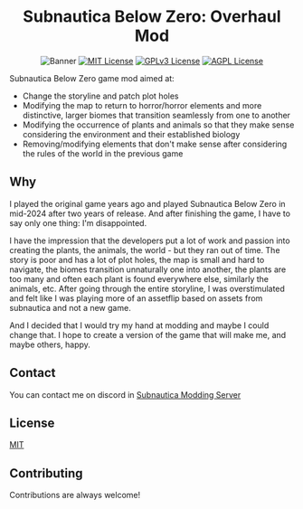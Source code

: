 
<h1 align="center"> Subnautica Below Zero: Overhaul Mod </h1>
<div align="center">

![Banner](https://github.com/ZmiennyVT/SubnauticaBLOverhaul/blob/main/image%20-%202024-06-09T210924.980.png)
[![MIT License](https://img.shields.io/badge/License-MIT-green.svg)](https://choosealicense.com/licenses/mit/)
[![GPLv3 License](https://img.shields.io/badge/License-GPL%20v3-yellow.svg)](https://opensource.org/licenses/)
[![AGPL License](https://img.shields.io/badge/license-AGPL-blue.svg)](http://www.gnu.org/licenses/agpl-3.0)
</div>

Subnautica Below Zero game mod aimed at:
- Change the storyline and patch plot holes
- Modifying the map to return to horror/horror elements and more distinctive, larger biomes that transition seamlessly from one to another
- Modifying the occurrence of plants and animals so that they make sense considering the environment and their established biology
- Removing/modifying elements that don't make sense after considering the rules of the world in the previous game




## Why
I played the original game years ago and played Subnautica Below Zero in mid-2024 after two years of release. And after finishing the game, I have to say only one thing: I'm disappointed. 

I have the impression that the developers put a lot of work and passion into creating the plants, the animals, the world - but they ran out of time. The story is poor and has a lot of plot holes, the map is small and hard to navigate, the biomes transition unnaturally one into another, the plants are too many and often each plant is found everywhere else, similarly the animals, etc. After going through the entire storyline, I was overstimulated and felt like I was playing more of an assetflip based on assets from subnautica and not a new game.

And I decided that I would try my hand at modding and maybe I could change that. I hope to create a version of the game that will make me, and maybe others, happy.

## Contact
You can contact me on discord in [Subnautica Modding Server](https://discord.gg/u593HUHR)

## License

[MIT](https://choosealicense.com/licenses/mit/)


## Contributing

Contributions are always welcome!

